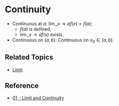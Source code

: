 # Continuity

* Continuous at $a$: $\displaystyle\lim\_{x\to a} f(x)=f(a)$;
  * $f(a)$ is defined,
  * $\displaystyle\lim\_{x\to a} f(x)$ exists.
* Continuous on $\left(a,b\right)$: Continuous on $x_0\in\left(a,b\right)$.

## Related Topics

* [Limit](Limit.md)

## Reference

* [01 - Limit and Continuity](../../../00%20-%20Summary/SCMA104%20-%20System%20of%20Ordinary%20Differential%20Equations%20and%20Applications%20in%20Medical%20Science/01%20-%20Limit%20and%20Continuity.md)

